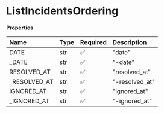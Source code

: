 # ListIncidentsOrdering

**Properties**

| Name          | Type | Required | Description    |
| :------------ | :--- | :------- | :------------- |
| DATE          | str  | ✅       | "date"         |
| \_DATE        | str  | ✅       | "-date"        |
| RESOLVED_AT   | str  | ✅       | "resolved_at"  |
| \_RESOLVED_AT | str  | ✅       | "-resolved_at" |
| IGNORED_AT    | str  | ✅       | "ignored_at"   |
| \_IGNORED_AT  | str  | ✅       | "-ignored_at"  |

<!-- This file was generated by liblab | https://liblab.com/ -->
